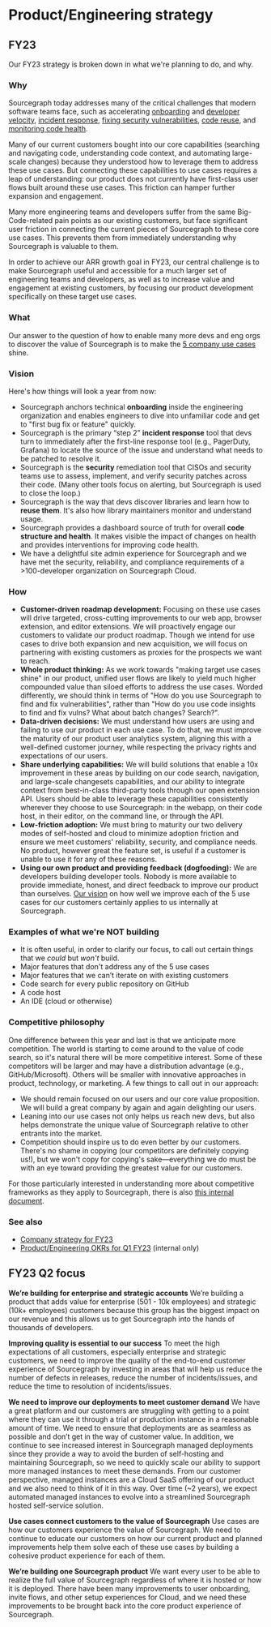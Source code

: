 # Product/Engineering strategy

## FY23

Our FY23 strategy is broken down in what we're planning to do, and why.

### Why

Sourcegraph today addresses many of the critical challenges that modern software teams face, such as accelerating [onboarding](https://about.sourcegraph.com/case-studies/convoy-improved-on-boarding) and [developer velocity](https://about.sourcegraph.com/case-studies/indeed-accelerates-development-velocity/), [incident response](../../../strategy-goals/strategy/use-cases/incident-response.md), [fixing security vulnerabilities](https://about.sourcegraph.com/case-studies/cloudflare-accelerates-debugging-and-improves-security/), [code reuse](https://about.sourcegraph.com/case-studies/cern-reduces-technical-debt/), and [monitoring code health](https://about.sourcegraph.com/case-studies/quantcast-large-scale-refactoring/).

Many of our current customers bought into our core capabilities (searching and navigating code, understanding code context, and automating large-scale changes) because they understood how to leverage them to address these use cases. But connecting these capabilities to use cases requires a leap of understanding: our product does not currently have first-class user flows built around these use cases. This friction can hamper further expansion and engagement.

Many more engineering teams and developers suffer from the same Big-Code-related pain points as our existing customers, but face significant user friction in connecting the current pieces of Sourcegraph to these core use cases. This prevents them from immediately understanding why Sourcegraph is valuable to them.

In order to achieve our ARR growth goal in FY23, our central challenge is to make Sourcegraph useful and accessible for a much larger set of engineering teams and developers, as well as to increase value and engagement at existing customers, by focusing our product development specifically on these target use cases.

### What

Our answer to the question of how to enable many more devs and eng orgs to discover the value of Sourcegraph is to make the [5 company use cases](../../../strategy-goals/strategy/index.md#use-cases) shine.

### Vision

Here's how things will look a year from now:

- Sourcegraph anchors technical **onboarding** inside the engineering organization and enables engineers to dive into unfamiliar code and get to "first bug fix or feature" quickly.
- Sourcegraph is the primary “step 2” **incident response** tool that devs turn to immediately after the first-line response tool (e.g., PagerDuty, Grafana) to locate the source of the issue and understand what needs to be patched to resolve it.
- Sourcegraph is the **security** remediation tool that CISOs and security teams use to assess, implement, and verify security patches across their code. (Many other tools focus on alerting, but Sourcegraph is used to close the loop.)
- Sourcegraph is the way that devs discover libraries and learn how to **reuse them**. It's also how library maintainers monitor and understand usage.
- Sourcegraph provides a dashboard source of truth for overall **code structure and health**. It makes visible the impact of changes on health and provides interventions for improving code health.
- We have a delightful site admin experience for Sourcegraph and we have met the security, reliability, and compliance requirements of a >100-developer organization on Sourcegraph Cloud.

### How

- **Customer-driven roadmap development:** Focusing on these use cases will drive targeted, cross-cutting improvements to our web app, browser extension, and editor extensions. We will proactively engage our customers to validate our product roadmap. Though we intend for use cases to drive both expansion and new acquisition, we will focus on partnering with existing customers as proxies for the prospects we want to reach.
- **Whole product thinking:** As we work towards "making target use cases shine" in our product, unified user flows are likely to yield much higher compounded value than siloed efforts to address the use cases. Worded differently, we should think in terms of "How do you use Sourcegraph to find and fix vulnerabilities", rather than "How do you use code insights to find and fix vulns? What about batch changes? Search?".
- **Data-driven decisions:** We must understand how users are using and failing to use our product in each use case. To do that, we must improve the maturity of our product user analytics system, aligning this with a well-defined customer journey, while respecting the privacy rights and expectations of our users.
- **Share underlying capabilities:** We will build solutions that enable a 10x improvement in these areas by building on our code search, navigation, and large-scale changesets capabilities, and our ability to integrate context from best-in-class third-party tools through our open extension API. Users should be able to leverage these capabilities consistently wherever they choose to use Sourcegraph: in the webapp, on their code host, in their editor, on the command line, or through the API.
- **Low-friction adoption:** We must bring to maturity our two delivery modes of self-hosted and cloud to minimize adoption friction and ensure we meet customers' reliability, security, and compliance needs. No product, however great the feature set, is useful if a customer is unable to use it for any of these reasons.
- **Using our own product and providing feedback (dogfooding):** We are developers building developer tools. Nobody is more available to provide immediate, honest, and direct feedback to improve our product than ourselves. [Our vision](#vision) on how well we improve each of the 5 use cases for our customers certainly applies to us internally at Sourcegraph.

### Examples of what we're NOT building

- It is often useful, in order to clarify our focus, to call out certain things that we _could_ but _won't_ build.
- Major features that don't address any of the 5 use cases
- Major features that we can’t iterate on with existing customers
- Code search for every public repository on GitHub
- A code host
- An IDE (cloud or otherwise)

### Competitive philosophy

One difference between this year and last is that we anticipate more competition. The world is starting to come around to the value of code search, so it's natural there will be more competitive interest. Some of these competitors will be larger and may have a distribution advantage (e.g., GitHub/Microsoft). Others will be smaller with innovative approaches in product, technology, or marketing. A few things to call out in our approach:

- We should remain focused on our users and our core value proposition. We will build a great company by again and again delighting our users.
- Leaning into our use cases not only helps us reach new devs, but also helps demonstrate the unique value of Sourcegraph relative to other entrants into the market.
- Competition should inspire us to do even better by our customers. There's no shame in copying (our competitors are definitely copying us!), but we won't copy for copying's sake—everything we do must be with an eye toward providing the greatest value for our customers.

For those particularly interested in understanding more about competitive frameworks as they apply to Sourcegraph, there is also [this internal document](https://docs.google.com/document/d/1BahpQNdVtg2guhoZ9Jvv0yhhENIQm5dTNjsKMCc7r4k/edit#heading=h.9dsgkokut1e1).

### See also

- [Company strategy for FY23](../../../strategy-goals/strategy/index.md#this-year-fy23)
- [Product/Engineering OKRs for Q1 FY23](https://docs.google.com/presentation/d/1KUOElUkrH-29teXmZBmgmIgLngf-I_6Ikixub1SR0yM/edit#slide=id.g1014ebc164b_0_137) (internal only)

## FY23 Q2 focus

**We’re building for enterprise and strategic accounts**
We’re building a product that adds value for enterprise (501 - 10k employees) and strategic (10k+ employees) customers because this group has the biggest impact on our revenue and this allows us to get Sourcegraph into the hands of thousands of developers.

**Improving quality is essential to our success**
To meet the high expectations of all customers, especially enterprise and strategic customers, we need to improve the quality of the end-to-end customer experience of Sourcegraph by investing in areas that will help us reduce the number of defects in releases, reduce the number of incidents/issues, and reduce the time to resolution of incidents/issues.

**We need to improve our deployments to meet customer demand**
We have a great platform and our customers are struggling with getting to a point where they can use it through a trial or production instance in a reasonable amount of time. We need to ensure that deployments are as seamless as possible and don’t get in the way of customer value. In addition, we continue to see increased interest in Sourcegraph managed deployments since they provide a way to avoid the burden of self-hosting and maintaining Sourcegraph, so we need to quickly scale our ability to support more managed instances to meet these demands. From our customer perspective, managed instances are a Cloud SaaS offering of our product and we also need to think of it in this way. Over time (~2 years), we expect automated managed instances to evolve into a streamlined Sourcegraph hosted self-service solution.

**Use cases connect customers to the value of Sourcegraph**
Use cases are how our customers experience the value of Sourcegraph. We need to continue to educate our customers on how our current product and planned improvements help them solve each of these use cases by building a cohesive product experience for each of them.

**We’re building one Sourcegraph product**
We want every user to be able to realize the full value of Sourcegraph regardless of where it is hosted or how it is deployed. There have been many improvements to user onboarding, invite flows, and other setup experiences for Cloud, and we need these improvements to be brought back into the core product experience of Sourcegraph.
